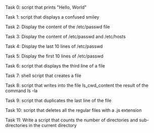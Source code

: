 Task 0: script that prints "Hello, World"

Task 1: script that displays a confused smiley

Task 2: Display the content of the /etc/passwd file

Task 3: Display the content of /etc/passwd and /etc/hosts

Task 4: Display the last 10 lines of /etc/passwd

Task 5: Display the first 10 lines of /etc/passwd

Task 6: script that displays the third line of a file  

Task 7: shell script that creates a file

Task 8: script that writes into the file ls_cwd_content the result of the command ls -la 

Task 9: script that duplicates the last line of the file 

Task 10: script that deletes all the regular files with a .js extension

Task 11: Write a script that counts the number of directories and sub-directories in the current directory 
